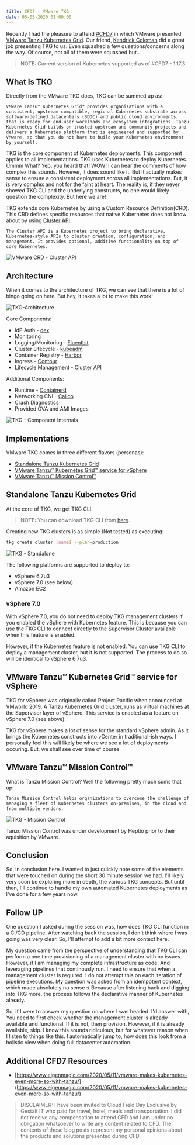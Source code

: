 ```yaml
---
title: CFD7 - VMware TKG
date: 05-05-2020 01:00:00
---
```


Recently I had the pleasure to attend [#CFD7](https://techfieldday.com/event/cfd7/)
in which VMware presented [VMware Tanzu Kubernetes Grid](https://tanzu.vmware.com/kubernetes-grid). Our friend, [Kendrick Coleman](https://twitter.com/kendrickcoleman) did a great job presenting TKG to us. Even squashed a few
questions/concerns along the way. Of course, not all of them were squashed but..

> NOTE: Current version of Kubernetes supported as of #CFD7 - 1.17.3

## What Is TKG

Directly from the VMware TKG docs, TKG can be summed up as:

`VMware Tanzu™ Kubernetes Grid™ provides organizations with a consistent, upstream-compatible, regional Kubernetes substrate across software-defined datacenters (SDDC) and public cloud environments, that is ready for end-user workloads and ecosystem integrations. Tanzu Kubernetes Grid builds on trusted upstream and community projects and delivers a Kubernetes platform that is engineered and supported by VMware, so that you do not have to build your Kubernetes environment by yourself.`

TKG is the core component of Kubernetes deployments. This component applies to
all implementations. TKG uses Kubernetes to deploy Kubernetes. Ummm What? Yep,
you heard that! WOW! I can hear the comments of how complex this sounds. However,
it does sound like it. But it actually makes sense to ensure a consistent deployment
across all implementations. But, it is very complex and not for the faint at
heart. The reality is, if they never showed TKG CLI and the underlying constructs,
no one would likely question the complexity. But here we are!

TKG extends core Kubernetes by using a Custom Resource Definition(CRD). This CRD defines specific resources that native Kubernetes does not know about by using [Cluster API](https://github.com/kubernetes-sigs/cluster-api).

`The Cluster API is a Kubernetes project to bring declarative, Kubernetes-style APIs to cluster creation, configuration, and management. It provides optional, additive functionality on top of core Kubernetes.`

![VMware CRD - Cluster API](2020-05-10-16-44-12.jpg)

## Architecture

When it comes to the architecture of TKG, we can see that there is a lot of
bingo going on here. But hey, it takes a lot to make this work!

![TKG-Architecture](2020-05-10-16-58-44.jpg)

Core Components:

- idP Auth - [dex](https://github.com/dexidp/dex)
- Monitoring
- Logging/Monitoring - [Fluentbit](https://fluentbit.io/)
- Cluster Lifecycle - [kubeadm](https://kubernetes.io/docs/reference/setup-tools/kubeadm/kubeadm/)
- Container Registry - [Harbor](https://goharbor.io/)
- Ingress - [Contour](https://projectcontour.io/)
- Lifecycle Management - [Cluster API](https://github.com/kubernetes-sigs/cluster-api)

Additional Components:

- Runtime - [Containerd](https://containerd.io/)
- Networking CNI - [Calico](https://docs.projectcalico.org/getting-started/kubernetes/)
- Crash Diagnostics
- Provided OVA and AMI Images

![TKG - Component Internals](2020-05-10-17-04-11.jpg)

## Implementations

VMware TKG comes in three different flavors (personas):

- [Standalone Tanzu Kubernetes Grid](https://docs.vmware.com/en/VMware-Tanzu-Kubernetes-Grid/1.0/vmware-tanzu-kubernetes-grid-10/GUID-index.html)
- [VMware Tanzu™ Kubernetes Grid™ service for vSphere](https://docs.vmware.com/en/VMware-vSphere/7.0/vmware-vsphere-with-kubernetes/GUID-7E00E7C2-D1A1-4F7D-9110-620F30C02547.html)
- [VMware Tanzu™ Mission Control™](https://docs.vmware.com/en/VMware-Tanzu-Mission-Control/index.html)

## Standalone Tanzu Kubernetes Grid

At the core of TKG, we get TKG CLI.

> NOTE: You can download TKG CLI from [here](https://www.vmware.com/go/get-tkg).

Creating new TKG clusters is as simple (Not tested) as executing:

```bash
tkg create cluster [name] --plan=production
```

![TKG - Standalone](2020-05-10-22-41-15.jpg)

The following platforms are supported to deploy to:

- vSphere 6.7u3
- vSphere 7.0 (see below)
- Amazon EC2

### vSphere 7.0

With vSphere 7.0, you do not need to deploy TKG management clusters if you
enabled the vSphere with Kubernetes feature. This is because you can use the TKG
CLI to connect directly to the Supervisor Cluster available when this feature
is enabled.

However, if the Kubernetes feature is not enabled. You can use TKG CLI to deploy
a management cluster, but it is not supported. The process to do so will be
identical to vSphere 6.7u3.

## VMware Tanzu™ Kubernetes Grid™ service for vSphere

TKG for vSphere was originally called Project Pacific when announced at VMworld 2019. A Tanzu Kubernetes Grid cluster, runs as virtual machines at the Supervisor
layer of vSphere. This service is enabled as a feature on vSphere 7.0 (see above).

TKG for vSphere makes a lot of sense for the standard vSphere admin. As it brings
the Kubernetes constructs into vCenter in traditional-ish ways. I personally
feel this will likely be where we see a lot of deployments occuring. But, we
shall see over time of course.

## VMware Tanzu™ Mission Control™

What is Tanzu Mission Control? Well the following pretty much sums that up:

`Tanzu Mission Control helps organizations to overcome the challenge of managing a fleet of Kubernetes clusters on-premises, in the cloud and from multiple vendors.`

![TKG - Mission Control](2020-05-10-22-45-15.jpg)

Tanzu Mission Control was under development by Heptio prior to their aquisition
by VMware.

## Conclusion

So, in conclusion here. I wanted to just quickly note some of the elements that
were touched on during the short 30 minute session we had. I'll likely very soon
be exploring more in depth, the various TKG concepts. But until then, I'll continue
to handle my own automated Kubernetes deployments as I've done for a few years now.

## Follow UP

One question I asked during the session was, how does TKG CLI function in a
CI/CD pipeline. After watching back the session, I don't think where I was
going was very clear. So, I'll attempt to add a bit more context here.

My question came from the perspective of understanding that TKG CLI can perform
a one time provisioning of a management cluster with no issues. However, if
I am managing my complete infrastructure as code. And leveraging pipelines that
continously run. I need to ensure that when a management cluster is required. I
do not attempt this on each iteration of pipeline executions. My question was
asked from an idempotent context, which made absolutely no sense :( Because after
listening back and digging into TKG more, the process follows the declarative
manner of Kubernetes already.

So, if I were to answer my question on where I was headed. I'd answer with,
You need to first check whether the management cluster is already available and
functional. If it is not, then provision. However, if it is already available,
skip. I know this sounds ridiculous, but for whatever reason when I listen to
things like this. I automatically jump to, how does this look from a holistic
view when doing full datacenter automation.

## Additional CFD7 Resources

- [https://www.eigenmagic.com/2020/05/11/vmware-makes-kubernetes-even-more-so-with-tanzu/](https://www.eigenmagic.com/2020/05/11/vmware-makes-kubernetes-even-more-so-with-tanzu/)

> DISCLAIMER: I have been invited to Cloud Field Day Exclusive by Gestalt IT who
> paid for travel, hotel, meals and transportation. I did not receive any
> compensation to attend CFD and I am under no obligation whatsoever to write any
> content related to CFD. The contents of these blog posts represent my personal
> opinions about the products and solutions presented during CFD.
